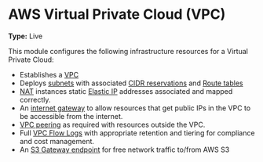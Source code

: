 # AWS Virtual Private Cloud (VPC)

**Type:** Live

This module configures the following infrastructure resources for a Virtual Private Cloud:

- Establishes a [VPC](https://aws.amazon.com/vpc/)
- Deploys [subnets](https://docs.aws.amazon.com/vpc/latest/userguide/configure-subnets.html) with associated [CIDR reservations](https://docs.aws.amazon.com/vpc/latest/userguide/subnet-cidr-reservation.html) and [Route tables](https://docs.aws.amazon.com/vpc/latest/userguide/VPC_Route_Tables.html)
- [NAT](https://en.wikipedia.org/wiki/Network_address_translation) instances static [Elastic IP](https://docs.aws.amazon.com/vpc/latest/userguide/vpc-eips.html)
  addresses associated and mapped correctly.
- An [internet gateway](https://docs.aws.amazon.com/vpc/latest/userguide/VPC_Internet_Gateway.html) to allow resources that get public IPs in the VPC to be accessible from the internet.
- [VPC peering](https://docs.aws.amazon.com/vpc/latest/userguide/vpc-peering.html) as required with resources outside the VPC.
- Full [VPC Flow Logs](https://docs.aws.amazon.com/vpc/latest/userguide/flow-logs.html) with appropriate retention and tiering for compliance and cost management.
- An [S3 Gateway endpoint](https://docs.aws.amazon.com/vpc/latest/privatelink/vpc-endpoints-s3.html) for free network
  traffic to/from AWS S3